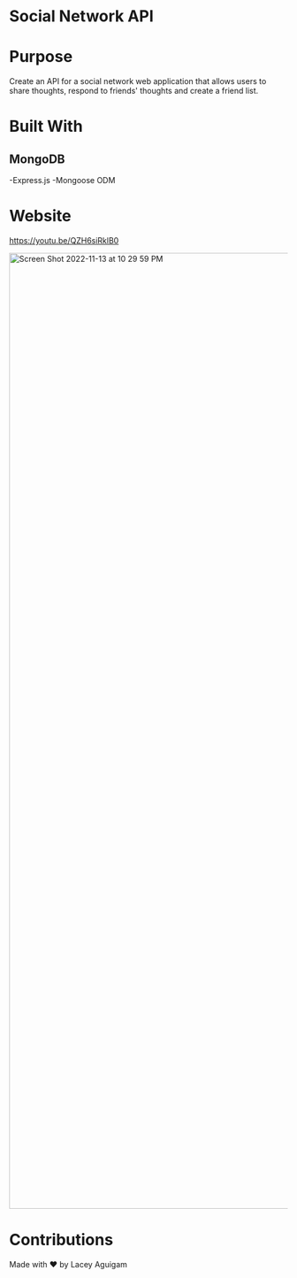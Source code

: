 # Social Network API

# Purpose

Create an API for a social network web application that allows users to share thoughts, respond to friends' thoughts and create a friend list. 

# Built With

## MongoDB


-Express.js
-Mongoose ODM

# Website

https://youtu.be/QZH6siRklB0

<img width="1728" alt="Screen Shot 2022-11-13 at 10 29 59 PM" src="https://user-images.githubusercontent.com/105749016/201590954-ccfcc772-35c2-4921-a27b-fd1bb770c2f5.png">


# Contributions

Made with ❤️ by Lacey Aguigam
